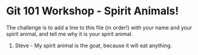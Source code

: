 # Git 101 Workshop - Spirit Animals!

The challenge is to add a line to this file (in order!) with your name and your spirit animal, and tell me why it is your spirit animal.

1. Steve  - My  spirit animal is the goat, because it will eat anything.
